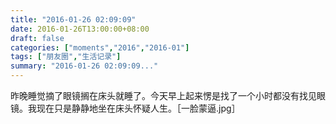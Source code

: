 ```yaml
---
title: "2016-01-26 02:09:09"
date: 2016-01-26T13:00:00+08:00
draft: false
categories: ["moments","2016","2016-01"]
tags: ["朋友圈","生活记录"]
summary: "2016-01-26 02:09:09..."
---
```


昨晚睡觉摘了眼镜搁在床头就睡了。今天早上起来愣是找了一个小时都没有找见眼镜。我现在只是静静地坐在床头怀疑人生。［一脸蒙逼.jpg］

